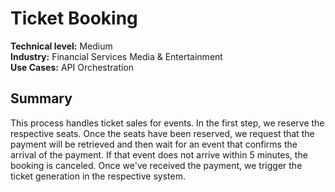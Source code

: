 # Ticket Booking
**Technical level:** Medium 
<br>
**Industry:** Financial Services
Media & Entertainment 
<br>
**Use Cases:** API Orchestration

## Summary

This process handles ticket sales for events. In the first step, we reserve the respective seats. Once the seats have been reserved, we request that the payment will be retrieved and then wait for an event that confirms the arrival of the payment. If that event does not arrive within 5 minutes, the booking is canceled. Once we've received the payment, we trigger the ticket generation in the respective system.
